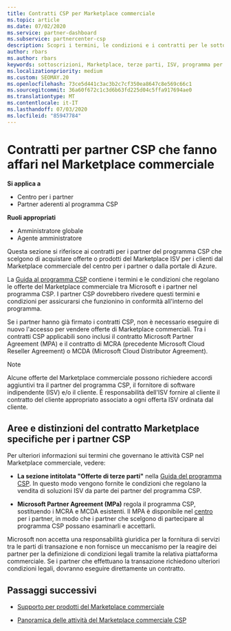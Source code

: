 ```yaml
---
title: Contratti CSP per Marketplace commerciale
ms.topic: article
ms.date: 07/02/2020
ms.service: partner-dashboard
ms.subservice: partnercenter-csp
description: Scopri i termini, le condizioni e i contratti per le sottoscrizioni di prodotti ISV di terze parti acquistati da partner CSP nel Marketplace commerciale.
author: rbars
ms.author: rbars
keywords: sottoscrizioni, Marketplace, terze parti, ISV, programma per partner CSP, contratti, vendita, acquisto,
ms.localizationpriority: medium
ms.custom: SEOMAY.20
ms.openlocfilehash: 73ce5d441c3ac3b2c7cf350ea8647c8e569c66c1
ms.sourcegitcommit: 36a60f672c1c3d6b63fd225d04c5ffa917694ae0
ms.translationtype: MT
ms.contentlocale: it-IT
ms.lasthandoff: 07/03/2020
ms.locfileid: "85947784"
---
```

# <a name="contracts-for-csp-partners-doing-business-in-the-commercial-marketplace"></a>Contratti per partner CSP che fanno affari nel Marketplace commerciale

**Si applica a**

- Centro per i partner
- Partner aderenti al programma CSP

**Ruoli appropriati**

- Amministratore globale
- Agente amministratore

Questa sezione si riferisce ai contratti per i partner del programma CSP che scelgono di acquistare offerte o prodotti del Marketplace ISV per i clienti dal Marketplace commerciale del centro per i partner o dalla portale di Azure.

La [Guida al programma CSP](https://go.microsoft.com/fwlink/p/?LinkId=617100) contiene i termini e le condizioni che regolano le offerte del Marketplace commerciale tra Microsoft e i partner nel programma CSP. I partner CSP dovrebbero rivedere questi termini e condizioni per assicurarsi che funzionino in conformità all'interno del programma.  

Se i partner hanno già firmato i contratti CSP, non è necessario eseguire di nuovo l'accesso per vendere offerte di Marketplace commerciali. Tra i contratti CSP applicabili sono inclusi il contratto Microsoft Partner Agreement (MPA) e il contratto di MCRA (precedente Microsoft Cloud Reseller Agreement) o MCDA (Microsoft Cloud Distributor Agreement).

>[!NOTE]
> Alcune offerte del Marketplace commerciale possono richiedere accordi aggiuntivi tra il partner del programma CSP, il fornitore di software indipendente (ISV) e/o il cliente. È responsabilità dell'ISV fornire al cliente il contratto del cliente appropriato associato a ogni offerta ISV ordinata dal cliente.

## <a name="specific-marketplace-contract-areas-and-distinctions-for-csp-partners"></a>Aree e distinzioni del contratto Marketplace specifiche per i partner CSP

Per ulteriori informazioni sui termini che governano le attività CSP nel Marketplace commerciale, vedere:

- **La sezione intitolata "Offerte di terze parti"** nella [Guida del programma CSP](https://go.microsoft.com/fwlink/p/?LinkId=617100). In questo modo vengono fornite le condizioni che regolano la vendita di soluzioni ISV da parte dei partner del programma CSP.

- **Microsoft Partner Agreement (MPa)** regola il programma CSP, sostituendo i MCRA e MCDA esistenti. Il MPA è disponibile nel [centro](https://partner.microsoft.com/pcv/dashboard/overview) per i partner, in modo che i partner che scelgono di partecipare al programma CSP possano esaminarli e accettarli.
  
Microsoft non accetta una responsabilità giuridica per la fornitura di servizi tra le parti di transazione e non fornisce un meccanismo per la reagire dei partner per la definizione di condizioni legali tramite la relativa piattaforma commerciale. Se i partner che effettuano la transazione richiedono ulteriori condizioni legali, dovranno eseguire direttamente un contratto.

## <a name="next-steps"></a>Passaggi successivi

- [Supporto per prodotti del Marketplace commerciale](csp-commercial-marketplace-support.md)

- [Panoramica delle attività del Marketplace commerciale CSP](csp-commercial-marketplace-overview.md)
